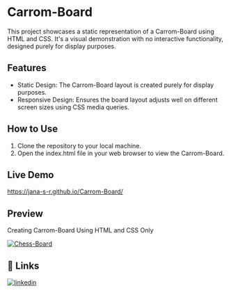 # Carrom-Board

This project showcases a static representation of a Carrom-Board using HTML and CSS. It's a visual demonstration with no interactive functionality, designed purely for display purposes.



## Features

- Static Design: The Carrom-Board layout is created purely for display purposes.
- Responsive Design: Ensures the board layout adjusts well on different screen sizes using CSS media queries.
## How to Use

1. Clone the repository to your local machine.
2. Open the index.html file in your web browser to view the Carrom-Board.


## Live Demo

https://jana-s-r.github.io/Carrom-Board/

## Preview

Creating Carrom-Board Using HTML and CSS Only

[![Chess-Board](https://img.youtube.com/vi/_2ULxHkSYjo/0.jpg)](https://www.youtube.com/watch?v=Ugd__-d1yZI)


## 🔗 Links

[![linkedin](https://img.shields.io/badge/linkedin-0A66C2?style=for-the-badge&logo=linkedin&logoColor=white)](https://www.linkedin.com/in/jana-s-r/)

